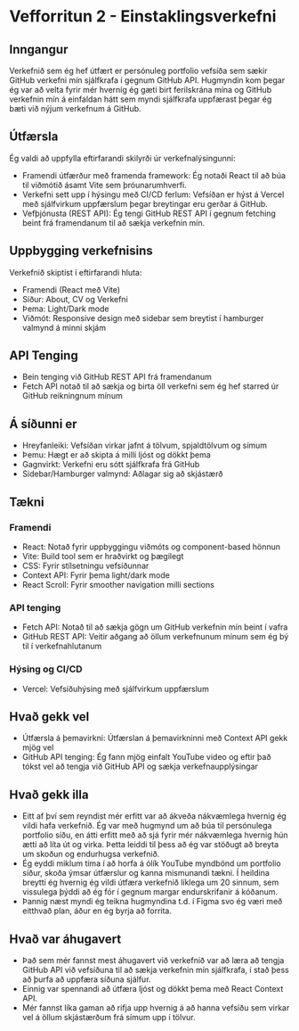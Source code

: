 # Vefforritun 2 - Einstaklingsverkefni

## Inngangur

Verkefnið sem ég hef útfært er persónuleg portfolio vefsíða sem sækir GitHub verkefni mín sjálfkrafa í gegnum GitHub API. Hugmyndin kom þegar ég var að velta fyrir mér hvernig ég gæti birt ferilskrána mína og GitHub verkefnin mín á einfaldan hátt sem myndi sjálfkrafa uppfærast þegar ég bæti við nýjum verkefnum á GitHub.

## Útfærsla

Ég valdi að uppfylla eftirfarandi skilyrði úr verkefnalýsingunni:

- Framendi útfærður með framenda framework: Ég notaði React til að búa til viðmótið ásamt Vite sem þróunarumhverfi.
- Verkefni sett upp í hýsingu með CI/CD ferlum: Vefsíðan er hýst á Vercel með sjálfvirkum uppfærslum þegar breytingar eru gerðar á GitHub.
- Vefþjónusta (REST API): Ég tengi GitHub REST API í gegnum fetching beint frá framendanum til að sækja verkefnin mín.

## Uppbygging verkefnisins

Verkefnið skiptist í eftirfarandi hluta:

- Framendi (React með Vite)
- Síður: About, CV og Verkefni
- Þema: Light/Dark mode
- Viðmót: Responsive design með sidebar sem breytist í hamburger valmynd á minni skjám

## API Tenging

- Bein tenging við GitHub REST API frá framendanum
- Fetch API notað til að sækja og birta öll verkefni sem ég hef starred úr GitHub reikningnum mínum

## Á síðunni er

- Hreyfanleiki: Vefsíðan virkar jafnt á tölvum, spjaldtölvum og símum
- Þemu: Hægt er að skipta á milli ljóst og dökkt þema
- Gagnvirkt: Verkefni eru sótt sjálfkrafa frá GitHub
- Sidebar/Hamburger valmynd: Aðlagar sig að skjástærð

## Tækni

### Framendi

- React: Notað fyrir uppbyggingu viðmóts og component-based hönnun
- Vite: Build tool sem er hraðvirkt og þægilegt
- CSS: Fyrir stílsetningu vefsíðunnar
- Context API: Fyrir þema light/dark mode
- React Scroll: Fyrir smoother navigation milli sections

### API tenging

- Fetch API: Notað til að sækja gögn um GitHub verkefnin mín beint í vafra
- GitHub REST API: Veitir aðgang að öllum verkefnunum mínum sem ég bý til í verkefnahlutanum

### Hýsing og CI/CD

- Vercel: Vefsíðuhýsing með sjálfvirkum uppfærslum

## Hvað gekk vel

- Útfærsla á þemavirkni: Útfærslan á þemavirkninni með Context API gekk mjög vel
- GitHub API tenging: Ég fann mjög einfalt YouTube video og eftir það tókst vel að tengja við GitHub API og sækja verkefnaupplýsingar

## Hvað gekk illa

- Eitt af því sem reyndist mér erfitt var að ákveða nákvæmlega hvernig ég vildi hafa verkefnið. Ég var með hugmynd um að búa til persónulega portfolio síðu, en átti erfitt með að sjá fyrir mér nákvæmlega hvernig hún ætti að líta út og virka. Þetta leiddi til þess að ég var stöðugt að breyta um skoðun og endurhugsa verkefnið.
- Ég eyddi miklum tíma í að horfa á ólík YouTube myndbönd um portfolio síður, skoða ýmsar útfærslur og kanna mismunandi tækni. Í heildina breytti ég hvernig ég vildi útfæra verkefnið líklega um 20 sinnum, sem vissulega þýddi að ég fór í gegnum margar endurskrifanir á kóðanum.
- Þannig næst myndi ég teikna hugmyndina t.d. í Figma svo ég væri með eitthvað plan, áður en ég byrja að forrita.

## Hvað var áhugavert

- Það sem mér fannst mest áhugavert við verkefnið var að læra að tengja GitHub API við vefsíðuna til að sækja verkefnin mín sjálfkrafa, í stað þess að þurfa að uppfæra síðuna sjálfur.
- Einnig var spennandi að útfæra ljóst og dökkt þema með React Context API.
- Mér fannst líka gaman að rifja upp hvernig á að hanna vefsíðu sem virkar vel á öllum skjástærðum frá símum upp í tölvur.
